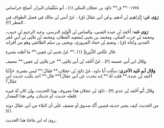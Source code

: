 ١٧٧٤ -** ق:** دَاوُد بن عجلان المكي (١) ، أبو سُلَيْمان البزاز، أصلخ خراساني

**رَوَى عَن:** إِبْرَاهِيم بْن أدهم، وعَن أبي عقَالَ (ق) ، عَنْ أنس بْن مالك فِي فضل الطواف فِي المطر (٢) .

**رَوَى عَنه:** أَحْمَد بْن عبدة الضبي، والعباس بْن الْوَلِيدِ النرسي، وعبد الرحيم بْن حبيب، ومحمد بْن حرب المكي، ومحمد بن يحيى بْنسَعِيد القطان، ومحمد بْن يَحْيَى بْن أَبي عُمَر العدني وكناه (ق) ، ونعيم بْن حماد المروزي، ويحيى بن سلم الطائفي وهو من أقرانه.

قال عَبَّاس الدُّورِيُّ (١) ،** عَنْ يحيى بْن مَعِين:** ما أظنه بشيءٍ.

وَقَال ابن أَبي عصمة (٢) ، عَنْ أَحْمَد بْن أَبي يَحْيَى،** عن يَحْيَى بْن مَعِين:** ضعيف.

**وَقَال أبو عُبَيد الآجري:** سألت أَبَا داود، عَنْ دَاوُد بْن عجلان،** فقَالَ:** ليس بشيءٍ، حَدَّثَنَا أَحْمَد بْن عبدة،** قلت لَهُ:** إنه يحدث عَن أبي عقَالَ؟** قال:** أحد يكتب حديث أبي عقَالَ؟

وَقَال أَبُو أَحْمَد بْن عدي (٣) : دَاوُد بْن عجلان هذا معروف بهذا الحديث، وإن كان لَهُ غيره فلعله حديث، أو حديثان، وفي هذا المقدار

من الحديث كيف يعتبر حديثه فيتبين أَنَّهُ صدوق أو ضعيف عَلَى أن البلاء من أبي عقَالَ دونه (٤) .

روى له ابن مَاجَهْ هذا الحديث.